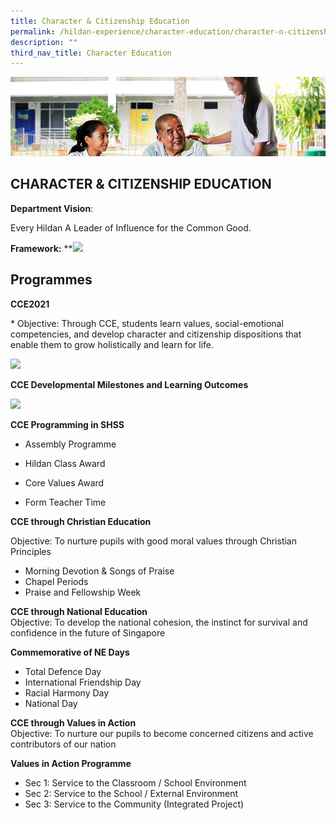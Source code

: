 ```yaml
---
title: Character & Citizenship Education
permalink: /hildan-experience/character-education/character-n-citizenship-education/
description: ""
third_nav_title: Character Education
---
```


![](/images/Character%20Education/CCE%20Banner.jpg)

CHARACTER & CITIZENSHIP EDUCATION
---------------------------------
**Department Vision**: 

Every Hildan A Leader of Influence for the Common Good.

**Framework:**
**![](https://lh4.googleusercontent.com/4rYnr-IwXu7WIS-UG_CDoCY1A04KuNgehcLttkE9Rx39PVXFf_EEWfESkc9GOC4glo5yc-IYE61_qbvEHhXfFQTqWUY44yTles8c2BcUbpfcHXLz-fgQOOA1QTTCwJhUCK0ULKpFFW1pr4Xhj6QvzG4ZDZj7d37TsdJV-wAC9QtMksxoPdGddraz5DLf2TpQ)



Programmes
----------

**CCE2021**     
<style> { margin:0;} </style>* Objective: Through CCE, students learn values, social-emotional competencies, and develop character and citizenship dispositions that enable them to grow holistically and learn for life.

**![](https://lh5.googleusercontent.com/Xu8f0UjLhCeCy3wt2rJkL8BW-A-U2IMRALgLTZKmF4OJG4kQa1Fi1j2egD2cKit_0JV9wlu6zaps_YviFx-gN1gAqzoNW3DVYX5moXRzW25ySvoRosVaumnfFKZ_xNa3NzSi2qIV9VnynoejKcLIINIpYXvau0BpM-WpZYxzah-4b6hjPFc4FgbR9wVuHI08)**

**CCE Developmental Milestones and Learning Outcomes**

**![](https://lh4.googleusercontent.com/fQPbm95JmtPD2x8OGg7DOntdNmorliVrZMLSQXmL-ii5s1-BzSvFWEw4YoXthSORFigQAt31_oPBXNTZQTcRRlCzOa8rGaTXl7Ge_An3df7sjWlRDJ2yvmSb01PYn7wxPsOQFXA5LtpXFLFCKsSmXL91347t2NG4FQaqaQ2CJvejVdd-otI8Zv0E0DgpFO1J)**

**CCE Programming in SHSS**

*   Assembly Programme
    
*   Hildan Class Award
    
*   Core Values Award
    
*   Form Teacher Time

**CCE through Christian Education**

Objective: To nurture pupils with good moral values through Christian Principles
* Morning Devotion & Songs of Praise
* Chapel Periods
* Praise and Fellowship Week  

**CCE through National Education**   
Objective: To develop the national cohesion, the instinct for survival and confidence in the future of Singapore

**Commemorative of NE Days**
* Total Defence Day
* International Friendship Day
* Racial Harmony Day
* National Day

**CCE through Values in Action**     
Objective: To nurture our pupils to become concerned citizens and active contributors of our nation 

**Values in Action Programme**
* Sec 1: Service to the Classroom / School Environment
* Sec 2: Service to the School / External Environment
* Sec 3: Service to the Community (Integrated Project)
